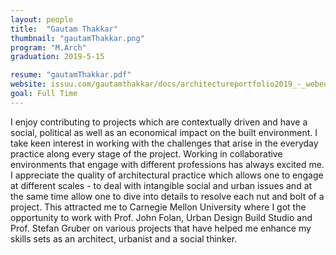 ```yaml
---
layout: people
title:  "Gautam Thakkar"
thumbnail: "gautamThakkar.png"
program: "M.Arch"
graduation: 2019-5-15

resume: "gautamThakkar.pdf"
website: issuu.com/gautamthakkar/docs/architectureportfolio2019_-_webedit
goal: Full Time
---
```


I enjoy contributing to projects which are contextually driven and have a social, political as well as an economical impact on the built environment. I take keen interest in working with the challenges that arise in the everyday practice along every stage of the project. Working in collaborative environments that engage with different professions has always excited me. I appreciate the quality of architectural practice which allows one to engage at different scales - to deal with intangible social and urban issues and at the same time allow one to dive into details to resolve each nut and bolt of a project. This attracted me to Carnegie Mellon University where I got the opportunity to work with Prof. John Folan, Urban Design Build Studio and Prof. Stefan Gruber on various projects that have helped me enhance my skills sets as an architect, urbanist and a social thinker.

